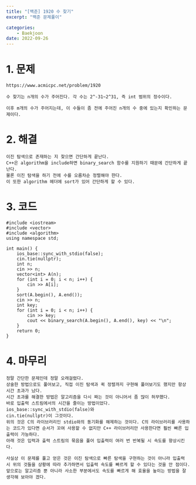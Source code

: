 ```yaml
---
title: "[백준] 1920 수 찾기"
excerpt: "백준 문제풀이"

categories:
    - Baekjoon
date: 2022-09-26
---
```


# 1. 문제

    https://www.acmicpc.net/problem/1920

    수 찾기는 n개의 수가 주어진다. 각 수는 2^-31~2^31, 즉 int 범위의 정수이다.

    이후 m개의 수가 주어지는데, 이 수들이 좀 전에 주어진 n개의 수 중에 있는지 확인하는 문제이다.

# 2. 해결

    이진 탐색으로 존재하는 지 찾으면 간단하게 끝난다.
    C++은 algorithm을 include하면 binary_search 함수를 지원하기 때문에 간단하게 끝난다.
    물론 이진 탐색을 하기 전에 수를 오름차순 정렬해야 한다.
    이 또한 algorithm 헤더에 sort가 있어 간단하게 할 수 있다.

# 3. 코드

```
#include <iostream>
#include <vector>
#include <algorithm>
using namespace std;

int main() {
    ios_base::sync_with_stdio(false);
    cin.tie(nullptr);
    int n;
    cin >> n;
    vector<int> A(n);
    for (int i = 0; i < n; i++) {
        cin >> A[i];
    }
    sort(A.begin(), A.end());
    cin >> n;
    int key;
    for (int i = 0; i < n; i++) {
        cin >> key;
        cout << binary_search(A.begin(), A.end(), key) << "\n";
    }
    return 0;
}
```

# 4. 마무리

    정말 간단한 문제인데 정말 오래걸렸다.
    상술한 방법으로도 풀어보고, 직접 이진 탐색과 퀵 정렬까지 구현해 풀어보기도 했지만 항상 시간 초과가 났다.
    시간 초과를 해결한 방법은 알고리즘을 다시 짜는 것이 아니어서 좀 많이 허무했다.
    바로 입출력 스트림에서의 시간을 줄이는 방법이었다.
    ios_base::sync_with_stdio(false)와
    cin.tie(nullptr)이 그것이다.
    위의 것은 C의 라이브러리인 stdio와의 동기화를 해제하는 것이다. C의 라이브러리를 사용하는 코드가 있다면 순서가 꼬여 사용할 수 없지만 C++ 라이브러리만 사용한다면 훨씬 빠른 입출력이 가능하다.
    아래 것은 입력과 출력 스트림의 묶음을 풀어 입출력이 여러 번 반복될 시 속도를 향상시킨다.

    사실상 이 문제를 풀고 얻은 것은 이진 탐색으로 빠른 탐색을 구현하는 것이 아니라 입출력 시 위의 것들을 상황에 따라 추가하면서 입출력 속도를 빠르게 할 수 있다는 것을 안 점이다.
    앞으로는 알고리즘 뿐 아니라 사소한 부분에서도 속도를 빠르게 해 효율을 높이는 방법을 잘 생각해 보아야 겠다.
